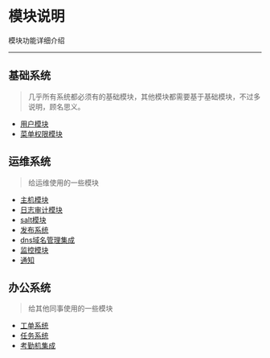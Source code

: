 # 模块说明
模块功能详细介绍

---


## 基础系统
> 几乎所有系统都必须有的基础模块，其他模块都需要基于基础模块，不过多说明，顾名思义。

- [用户模块](/oms/base/)
- [菜单权限模块](/oms/base/)

## 运维系统
> 给运维使用的一些模块

- [主机模块](/oms/host/)
- [日志审计模块](/oms/host/)
- [salt模块](/oms/host/)
- [发布系统](/oms/host/)
- [dns域名管理集成](/oms/dns/)
- [监控模块](/oms/dns/)
- [通知](/oms/dns/)

## 办公系统
> 给其他同事使用的一些模块

- [工单系统](/oms/oa/)
- [任务系统](/oms/oa/)
- [考勤机集成](/oms/oa/)
